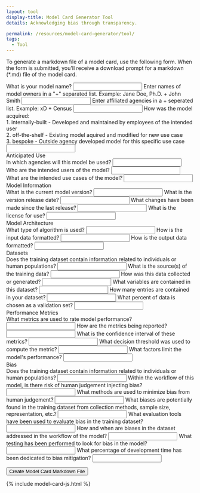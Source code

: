 ```yaml
---
layout: tool
display-title: Model Card Generator Tool
details: Acknowledging bias through transparency.

permalink: /resources/model-card-generator/tool/
tags:
  - Tool
---
```

<p>
	To generate a markdown file of a model card, use the following form. When the form is submitted, you'll receive a download prompt for a markdown (*.md) file of the model card.
</p>

<form accept-charset="UTF-8" enctype="multipart/form-data" class="usa-form model-card-form" id="model-card-form">
  <label class="usa-label" for="name">What is your model name?</label>
  <input class="usa-input" type="text" id="name" data-md-title="ModelName" data-md-type="h1">
  <label class="usa-label" for="owners">Enter names of model owners in a "+" separated list. Example: Jane Doe, Ph.D. + John Smith</label>
  <input class="usa-input" type="text" id="owners" data-md-title="Collaborators" data-md-type="ul">
  <label class="usa-label" for="agencies">Enter affiliated agencies in a + seperated list. Example: xD + Census</label>
  <input class="usa-input" type="text" id="agencies" data-md-title="Agency" data-md-type="ul">
  <label class="usa-label">
    How was the model acquired:<br/>
    1. internally-built - Developed and maintained by employees of the intended user<br/>
    2. off-the-shelf - Existing model aquired and modified for new use case<br/>
    3. bespoke - Outside agency developed model for this specific use case<br/>
  </label>
  <input class="usa-input" type="text" id="acquisition" data-md-title="Ownership" data-md-type="ul">
  <div>Anticipated Use</div>
  <label class="usa-label" for="user-agencies" id="user-agencies-label">
    In which agencies will this model be used?
  </label>
  <input class="usa-input" type="text" id="user-agencies" data-md-title="label" data-md-type="ul" data-md-heading="Anticipated Use">
  <label class="usa-label" for="user-individuals" id="user-individuals-label">
    Who are the intended users of the model?
  </label>
  <input class="usa-input" type="text" id="user-individuals" data-md-title="label" data-md-type="ul">
  <label class="usa-label" for="use-cases" id="use-cases-label">
    What are the intended use cases of the model?
  </label>
  <input class="usa-input" type="text" id="use-cases" data-md-title="label" data-md-type="ul">
  <div>Model Information</div>
  <label class="usa-label" for="model-version" id="model-version-label">
    What is the current model version?
  </label>
  <input class="usa-input" type="text" id="model-version" data-md-title="label" data-md-type="ul" data-md-heading="Model Information">
  <label class="usa-label" for="release-date" id="release-date-label">
    What is the version release date?
  </label>
  <input class="usa-input" type="text" id="release-date" data-md-title="label" data-md-type="ul">
  <label class="usa-label" for="changes" id="changes-label">
    What changes have been made since the last release?
  </label>
  <input class="usa-input" type="text" id="changes" data-md-title="label" data-md-type="ul">
  <label class="usa-label" for="license" id="license-label">
    What is the license for use?
  </label>
  <input class="usa-input" type="text" id="license" data-md-title="label" data-md-type="ul">
  <div>Model Architecture</div>
  <label class="usa-label" for="algorithm" id="algorithm-label">
    What type of algorithm is used?
  </label>
  <input class="usa-input" type="text" id="algorithm" data-md-title="label" data-md-type="ul" data-md-heading="Model Architecture">
  <label class="usa-label" for="input-format" id="input-format-label">
    How is the input data formatted?
  </label>
  <input class="usa-input" type="text" id="input-format" data-md-title="label" data-md-type="ul">
  <label class="usa-label" for="output-format" id="output-format-label">
    How is the output data formatted?
  </label>
  <input class="usa-input" type="text" id="output-format" data-md-title="label" data-md-type="ul">
  <div>Datasets</div>
  <label class="usa-label" for="training-data-pii" id="training-data-pii-label">
    Does the training dataset contain information related to individuals or human populations?
  </label>
  <input class="usa-input" type="text" id="training-data-pii" data-md-title="label" data-md-type="ul" data-md-heading="Datasets">
  <label class="usa-label" for="data-source" id="data-source-label">
    What is the source(s) of the training data?
  </label>
  <input class="usa-input" type="text" id="data-source" data-md-title="label" data-md-type="ul">
  <label class="usa-label" for="data-collection" id="data-collection-label">
    How was this data collected or generated?
  </label>
  <input class="usa-input" type="text" id="data-collection" data-md-title="label" data-md-type="ul">
  <label class="usa-label" for="data-variables" id="data-variables-label">
    What variables are contained in this dataset?
  </label>
  <input class="usa-input" type="text" id="data-variables" data-md-title="label" data-md-type="ul">
  <label class="usa-label" for="entry-count" id="entry-count-label">
    How many entries are contained in your dataset?
  </label>
  <input class="usa-input" type="text" id="entry-count" data-md-title="label" data-md-type="ul">
  <label class="usa-label" for="validation-percent" id="validation-percent-label">
    What percent of data is chosen as a validation set?
  </label>
  <input class="usa-input" type="text" id="validation-percent" data-md-title="label" data-md-type="ul">
  <div>Performance Metrics</div>
  <label class="usa-label" for="metrics" id="metrics-label">
    What metrics are used to rate model performance?
  </label>
  <input class="usa-input" type="text" id="metrics" data-md-title="label" data-md-type="ul" data-md-heading="Performance Metrics">
  <label class="usa-label" for="metric-reporting" id="metric-reporting-label">
    How are the metrics being reported?
  </label>
  <input class="usa-input" type="text" id="metric-reporting" data-md-title="label" data-md-type="ul">
  <label class="usa-label" for="confidence-interval" id="confidence-interval-label">
    What is the confidence interval of these metrics?
  </label>
  <input class="usa-input" type="text" id="confidence-interval" data-md-title="label" data-md-type="ul">
  <label class="usa-label" for="decision-threshold" id="decision-threshold-label">
    What decision threshold was used to compute the metric?
  </label>
  <input class="usa-input" type="text" id="decision-threshold" data-md-title="label" data-md-type="ul">
  <label class="usa-label" for="performance-limit" id="performance-limit-label">
    What factors limit the model's performance?
  </label>
  <input class="usa-input" type="text" id="performance-limit" data-md-title="label" data-md-type="ul">
  <div data-md-title="Bias" data-md-type="h2">Bias</div>
  <label class="usa-label" for="human-bias" id="human-bias-label">
    Does the training dataset contain information related to individuals or human populations?
  </label>
  <input class="usa-input" type="text" id="human-bias" data-md-title="label" data-md-type="ul" data-md-heading="Bias">
  <label class="usa-label" for="human-judgement" id="human-judgement-label">
    Within the workflow of this model, is there risk of human judgement injecting bias?
  </label>
  <input class="usa-input" type="text" id="human-judgement" data-md-title="label" data-md-type="ul">
  <label class="usa-label" for="minimize-bias" id="minimize-bias-label">
    What methods are used to minimize bias from human judgement?
  </label>
  <input class="usa-input" type="text" id="minimize-bias" data-md-title="label" data-md-type="ul">
  <label class="usa-label" for="minimize-bias-methods" id="minimize-bias-methods-label">
    What biases are potentially found in the training dataset from collection methods, sample size, representation, etc.?
  </label>
  <input class="usa-input" type="text" id="minimize-bias-methods" data-md-title="label" data-md-type="ul">
  <label class="usa-label" for="bias-eval-tools" id="bias-eval-tools-label">
    What evaluation tools have been used to evaluate bias in the training dataset?
  </label>
  <input class="usa-input" type="text" id="bias-eval-tools" data-md-title="label" data-md-type="ul">
  <label class="usa-label" for="bias-addressed" id="bias-addressed-label">
    How and when are biases in the dataset addressed in the workflow of the model?
  </label>
  <input class="usa-input" type="text" id="bias-addressed" data-md-title="label" data-md-type="ul">
  <label class="usa-label" for="bias-testing" id="bias-testing-label">
    What testing has been performed to look for bias in the model?
  </label>
  <input class="usa-input" type="text" id="bias-testing" data-md-title="label" data-md-type="ul">
  <label class="usa-label" for="bias-dev-time" id="bias-dev-time-label">
    What percentage of development time has been dedicated to bias mitigation?
  </label>
  <input class="usa-input" type="text" id="bias-dev-time" data-md-title="label" data-md-type="ul">
</form>
<button type="submit" form="model-card-form" id="form-btn">Create Model Card Markdown File</button>

{% include model-card-js.html %}
